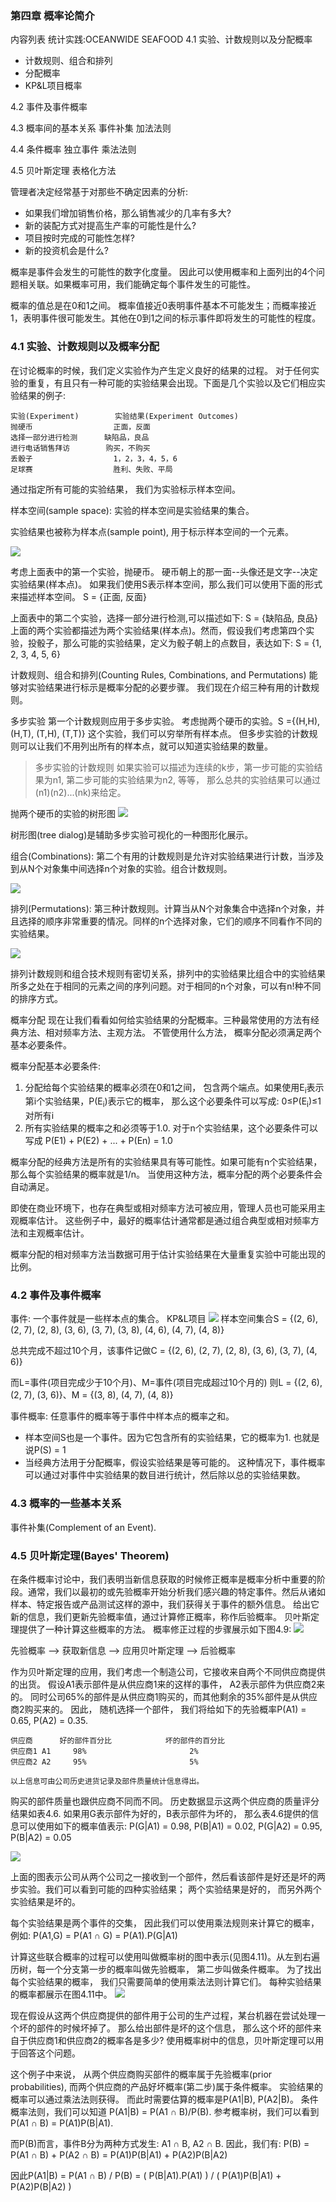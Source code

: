 ### 第四章 概率论简介

  内容列表
  统计实践:OCEANWIDE SEAFOOD
  4.1 实验、计数规则以及分配概率
  * 计数规则、组合和排列
  * 分配概率
  * KP&L项目概率
  

  4.2 事件及事件概率
  
  4.3 概率间的基本关系
  事件补集
  加法法则
  
  4.4 条件概率
  独立事件
  乘法法则
  
  4.5 贝叶斯定理
  表格化方法
  
  管理者决定经常基于对那些不确定因素的分析:
  * 如果我们增加销售价格，那么销售减少的几率有多大?
  * 新的装配方式对提高生产率的可能性是什么?
  * 项目按时完成的可能性怎样?
  * 新的投资机会是什么?
  
  概率是事件会发生的可能性的数字化度量。 因此可以使用概率和上面列出的4个问题相关联。如果概率可用，我们能确定每个事件发生的可能性。

  概率的值总是在0和1之间。 概率值接近0表明事件基本不可能发生；而概率接近1，表明事件很可能发生。其他在0到1之间的标示事件即将发生的可能性的程度。
  
### 4.1 实验、计数规则以及概率分配
  在讨论概率的时候，我们定义实验作为产生定义良好的结果的过程。 对于任何实验的重复，有且只有一种可能的实验结果会出现。下面是几个实验以及它们相应实验结果的例子:
```
实验(Experiment)        实验结果(Experiment Outcomes)
抛硬币                  正面，反面
选择一部分进行检测      缺陷品，良品
进行电话销售拜访        购买，不购买
丢骰子                  1，2，3，4，5，6
足球赛                  胜利、失败、平局
```

  通过指定所有可能的实验结果， 我们为实验标示样本空间。
  
  样本空间(sample space): 实验的样本空间是实验结果的集合。
  
  实验结果也被称为样本点(sample point), 用于标示样本空间的一个元素。
  
  ![](https://github.com/walkerqiao/walkman/blob/master/images/da/sfbe_prob_value_range_demo.png)
  
  考虑上面表中的第一个实验，抛硬币。 硬币朝上的那一面--头像还是文字--决定实验结果(样本点)。 如果我们使用S表示样本空间，那么我们可以使用下面的形式来描述样本空间。
  S = {正面, 反面}
  
  上面表中的第二个实验，选择一部分进行检测,可以描述如下: S = {缺陷品, 良品}
  上面的两个实验都描述为两个实验结果(样本点)。然而，假设我们考虑第四个实验，投骰子，那么可能的实验结果，定义为骰子朝上的点数目，表达如下: S = {1, 2, 3, 4, 5, 6}
  
  计数规则、组合和排列(Counting Rules, Combinations, and Permutations)
  能够对实验结果进行标示是概率分配的必要步骤。 我们现在介绍三种有用的计数规则。
  
  多步实验 第一个计数规则应用于多步实验。 考虑抛两个硬币的实验。S ={(H,H), (H,T), (T,H), (T,T)}
  这个实验，我们可以穷举所有样本点。 但多步实验的计数规则可以让我们不用列出所有的样本点，就可以知道实验结果的数量。
  
> 多步实验的计数规则
  如果实验可以描述为连续的k步，第一步可能的实验结果为n1, 第二步可能的实验结果为n2, 等等， 那么总共的实验结果可以通过(n1)(n2)...(nk)来给定。
  
  抛两个硬币的实验的树形图
  ![](https://github.com/walkerqiao/walkman/blob/master/images/da/sfbe_tree_dialog_for_two_coins.png)
  
  树形图(tree dialog)是辅助多步实验可视化的一种图形化展示。
  
  组合(Combinations): 第二个有用的计数规则是允许对实验结果进行计数，当涉及到从N个对象集中间选择n个对象的实验。组合计数规则。
  
  ![](https://github.com/walkerqiao/walkman/blob/master/images/da/sfbe_combinations_cr.png)
  
  排列(Permutations): 第三种计数规则。计算当从N个对象集合中选择n个对象，并且选择的顺序非常重要的情况。同样的n个选择对象，它们的顺序不同看作不同的实验结果。
  
  ![](https://github.com/walkerqiao/walkman/blob/master/images/da/sfbe_permutations_cr.png)
  
  排列计数规则和组合技术规则有密切关系，排列中的实验结果比组合中的实验结果所多之处在于相同的元素之间的序列问题。对于相同的n个对象，可以有n!种不同的排序方式。
  
  概率分配
  现在让我们看看如何给实验结果的分配概率。三种最常使用的方法有经典方法、相对频率方法、主观方法。 不管使用什么方法， 概率分配必须满足两个基本必要条件。
  
  概率分配基本必要条件:
  1. 分配给每个实验结果的概率必须在0和1之间， 包含两个端点。如果使用E<sub>i</sub>表示第i个实验结果，P(E<sub>i</sub>)表示它的概率， 那么这个必要条件可以写成: 0≤P(E<sub>i</sub>)≤1 对所有i
  2. 所有实验结果的概率之和必须等于1.0. 对于n个实验结果，这个必要条件可以写成 P(E1) + P(E2) + ... + P(En) = 1.0
  
  概率分配的经典方法是所有的实验结果具有等可能性。如果可能有n个实验结果，那么每个实验结果的概率就是1/n。 当使用这种方法，概率分配的两个必要条件会自动满足。


  即使在商业环境下，也存在典型或相对频率方法可被应用，管理人员也可能采用主观概率估计。 这些例子中，最好的概率估计通常都是通过组合典型或相对频率方法和主观概率估计。
  
  
  概率分配的相对频率方法当数据可用于估计实验结果在大量重复实验中可能出现的比例。


### 4.2 事件及事件概率
  事件: 一个事件就是一些样本点的集合。
  KP&L项目
  ![](https://github.com/walkerqiao/walkman/blob/master/docs/da/sfbe_kp_l_proj.png)
  样本空间集合S = {(2, 6), (2, 7), (2, 8), (3, 6), (3, 7), (3, 8), (4, 6), (4, 7), (4, 8)}
  
  总共完成不超过10个月，该事件记做C = {(2, 6), (2, 7), (2, 8), (3, 6), (3, 7), (4, 6)}
  
  而L=事件(项目完成少于10个月)、M=事件(项目完成超过10个月的)
  则L = {(2, 6), (2, 7), (3, 6)}、M = {(3, 8), (4, 7), (4, 8)}

  事件概率: 任意事件的概率等于事件中样本点的概率之和。
  
  * 样本空间S也是一个事件。因为它包含所有的实验结果，它的概率为1. 也就是说P(S) = 1
  * 当经典方法用于分配概率，假设实验结果是等可能的。 这种情况下，事件概率可以通过对事件中实验结果的数目进行统计，然后除以总的实验结果数。
  
### 4.3 概率的一些基本关系
  事件补集(Complement of an Event). 

### 4.5 贝叶斯定理(Bayes' Theorem)
  在条件概率讨论中，我们表明当新信息获取的时候修正概率是概率分析中重要的阶段。通常，我们以最初的或先验概率开始分析我们感兴趣的特定事件。然后从诸如样本、特定报告或产品测试这样的源中，我们获得关于事件的额外信息。 给出它新的信息，我们更新先验概率值，通过计算修正概率，称作后验概率。
  贝叶斯定理提供了一种计算这些概率的方法。 概率修正过程的步骤展示如下图4.9:
  ![](https://github.com/walkerqiao/walkman/blob/master/docs/da/sfbe_prob_revision_using_bayes.png)
  
  先验概率 --> 获取新信息 --> 应用贝叶斯定理 --> 后验概率
  
  作为贝叶斯定理的应用，我们考虑一个制造公司，它接收来自两个不同供应商提供的出货。 假设A1表示部件是从供应商1来的这样的事件， A2表示部件为供应商2来的。 同时公司65%的部件是从供应商1购买的，而其他剩余的35%部件是从供应商2购买来的。 因此， 随机选择一个部件， 我们将给如下的先验概率P(A1) = 0.65, P(A2) = 0.35.
  
```
供应商      好的部件百分比            坏的部件的百分比
供应商1 A1     98%                       2%
供应商2 A2     95%                       5%

以上信息可由公司历史进货记录及部件质量统计信息得出。
```
  购买的部件质量也跟供应商不同而不同。 历史数据显示这两个供应商的质量评分结果如表4.6. 如果用G表示部件为好的，B表示部件为坏的， 那么表4.6提供的信息可以使用如下的概率值表示:
  P(G|A1) = 0.98,  P(B|A1) = 0.02, P(G|A2) = 0.95, P(B|A2) = 0.05
  
  ![](https://github.com/walkerqiao/walkman/blob/master/docs/da/sfbe_tree_diagram_for_2_suppliers.png)
  
  上面的图表示公司从两个公司之一接收到一个部件，然后看该部件是好还是坏的两步实验。我们可以看到可能的四种实验结果； 两个实验结果是好的， 而另外两个实验结果是坏的。
  
  每个实验结果是两个事件的交集， 因此我们可以使用乘法规则来计算它的概率， 例如:
  P(A1,G) = P(A1 ∩ G) = P(A1).P(G|A1)
  
  计算这些联合概率的过程可以使用叫做概率树的图中表示(见图4.11)。从左到右遍历树，每一个分支第一步的概率叫做先验概率， 第二步叫做条件概率。 为了找出每个实验结果的概率， 我们只需要简单的使用乘法法则计算它们。 每种实验结果的概率都展示在图4.11中。
  ![](https://github.com/walkerqiao/walkman/blob/master/docs/da/sfbe_prob_tree_for_2_suppliers.png)

  现在假设从这两个供应商提供的部件用于公司的生产过程，某台机器在尝试处理一个坏的部件的时候坏掉了。 那么给出部件是坏的这个信息， 那么这个坏的部件来自于供应商1和供应商2的概率各是多少? 使用概率树中的信息，贝叶斯定理可以用于回答这个问题。
  
  这个例子中来说， 从两个供应商购买部件的概率属于先验概率(prior probabilities), 而两个供应商的产品好坏概率(第二步)属于条件概率。 实验结果的概率可以通过乘法法则获得。 而此时需要估算的概率是P(A1|B), P(A2|B)。 条件概率法则，我们可以知道 P(A1|B) = P(A1 ∩ B)/P(B). 参考概率树，我们可以看到P(A1 ∩ B) = P(A1)P(B|A1).
  
  而P(B)而言，事件B分为两种方式发生: A1 ∩ B, A2 ∩ B. 因此，我们有: P(B) = P(A1 ∩ B) + P(A2 ∩ B) = P(A1)P(B|A1) + P(A2)P(B|A2)
  
  因此P(A1|B) = P(A1 ∩ B) / P(B) = ( P(B|A1).P(A1) ) / ( P(A1)P(B|A1) + P(A2)P(B|A2) )
